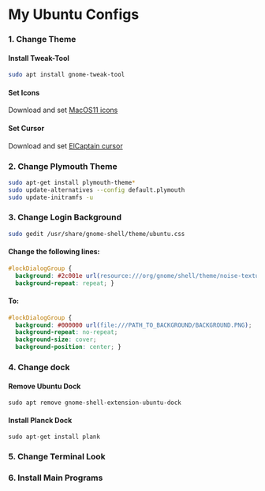 # My Ubuntu Configs

### 1. Change Theme
#### Install Tweak-Tool
```bash
sudo apt install gnome-tweak-tool
```
#### Set Icons
Download and set [MacOS11 icons](https://www.gnome-look.org/p/1102582/) 

#### Set Cursor
Download and set [ElCaptain cursor](/OSX-ElCap.zip)

### 2. Change Plymouth Theme
```bash
sudo apt-get install plymouth-theme*
sudo update-alternatives --config default.plymouth
sudo update-initramfs -u
```
### 3. Change Login Background
```bash
sudo gedit /usr/share/gnome-shell/theme/ubuntu.css
```

#### Change the following lines:
```css
#lockDialogGroup {
  background: #2c001e url(resource:///org/gnome/shell/theme/noise-texture.png);
  background-repeat: repeat; }
```

#### To:
```css
#lockDialogGroup {
  background: #000000 url(file:///PATH_TO_BACKGROUND/BACKGROUND.PNG);
  background-repeat: no-repeat;
  background-size: cover;
  background-position: center; }
```

### 4. Change dock
#### Remove Ubuntu Dock
```
sudo apt remove gnome-shell-extension-ubuntu-dock
```
#### Install Planck Dock
```
sudo apt-get install plank
```

### 5. Change Terminal Look

### 6. Install Main Programs

